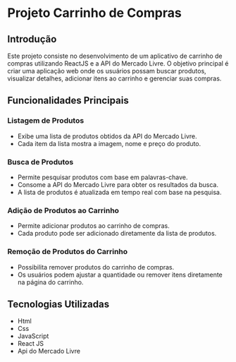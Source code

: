 <h1>Projeto Carrinho de Compras</h1>

<h2>Introdução</h2>
Este projeto consiste no desenvolvimento de um aplicativo de carrinho de compras utilizando ReactJS e a API do Mercado Livre. O objetivo principal é criar uma aplicação web onde os usuários possam buscar produtos, visualizar detalhes, adicionar itens ao carrinho e gerenciar suas compras.

<h2>Funcionalidades Principais</h2>

<h3>Listagem de Produtos</h3>

* Exibe uma lista de produtos obtidos da API do Mercado Livre.
* Cada item da lista mostra a imagem, nome e preço do produto.

<h3>Busca de Produtos</h3>

* Permite pesquisar produtos com base em palavras-chave.
* Consome a API do Mercado Livre para obter os resultados da busca.
* A lista de produtos é atualizada em tempo real com base na pesquisa.

<h3>Adição de Produtos ao Carrinho</h3>

* Permite adicionar produtos ao carrinho de compras.
* Cada produto pode ser adicionado diretamente da lista de produtos.

<h3>Remoção de Produtos do Carrinho</h3>

* Possibilita remover produtos do carrinho de compras.
* Os usuários podem ajustar a quantidade ou remover itens diretamente na página do carrinho.

<h2>Tecnologias Utilizadas</h2>

* Html
* Css
* JavaScript
* React JS
* Api do Mercado Livre
